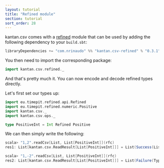 ```yaml
---
layout: tutorial
title: "Refined module"
section: tutorial
sort_order: 28
---
```

kantan.csv comes with a [refined](https://github.com/fthomas/refined) module that can be used
by adding the following dependency to your `build.sbt`:

```scala
libraryDependencies += "com.nrinaudo" %% "kantan.csv-refined" % "0.3.1"
```

You then need to import the corresponding package:

```scala
import kantan.csv.refined._
```

And that's pretty much it. You can now encode and decode refined types directly.

Let's first set our types up:

```scala
import eu.timepit.refined.api.Refined
import eu.timepit.refined.numeric.Positive
import kantan.csv._
import kantan.csv.ops._

type PositiveInt = Int Refined Positive
```

We can then simply write the following:

```scala
scala> "1,2".readCsv[List, List[PositiveInt]](rfc)
res1: List[kantan.csv.ReadResult[List[PositiveInt]]] = List(Success(List(1, 2)))

scala> "1,-2".readCsv[List, List[PositiveInt]](rfc)
res2: List[kantan.csv.ReadResult[List[PositiveInt]]] = List(Failure(TypeError: Not acceptable: 'Predicate failed: (-2 > 0).'))
```
